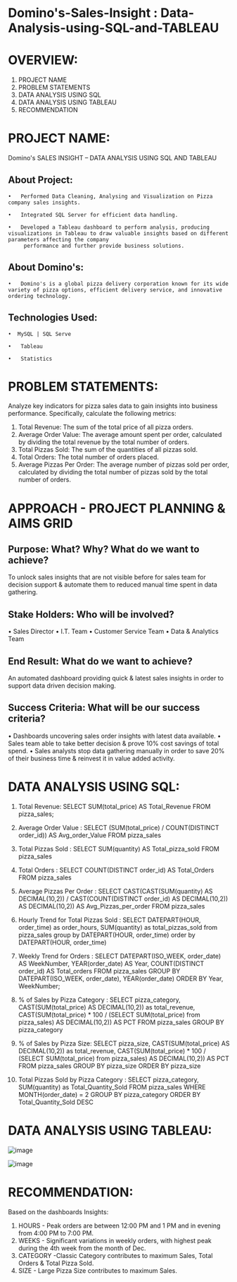 # Domino's-Sales-Insight : Data-Analysis-using-SQL-and-TABLEAU

# OVERVIEW:
1. PROJECT NAME
2. PROBLEM STATEMENTS
3. DATA ANALYSIS USING SQL
4. DATA ANALYSIS USING TABLEAU
5. RECOMMENDATION


# PROJECT NAME:
Domino's SALES INSIGHT – DATA ANALYSIS USING SQL AND TABLEAU

## About Project:

    •	Performed Data Cleaning, Analysing and Visualization on Pizza company sales insights.

    •	Integrated SQL Server for efficient data handling.
            
    •	Developed a Tableau dashboard to perform analysis, producing visualizations in Tableau to draw valuable insights based on different parameters affecting the company 
         performance and further provide business solutions.
            
## About Domino's:

    •	Domino's is a global pizza delivery corporation known for its wide variety of pizza options, efficient delivery service, and innovative ordering technology.

## Technologies Used:

    •  MySQL | SQL Serve

    •	Tableau

    •	Statistics

# PROBLEM STATEMENTS:

Analyze key indicators for pizza sales data to gain insights into business performance. Specifically, calculate the following metrics:

1. Total Revenue: The sum of the total price of all pizza orders.
2. Average Order Value: The average amount spent per order, calculated by dividing the total revenue by the total number of orders.
4. Total Pizzas Sold: The sum of the quantities of all pizzas sold.
5. Total Orders: The total number of orders placed.
6. Average Pizzas Per Order: The average number of pizzas sold per order, calculated by dividing the total number of pizzas sold by the total number of orders.

# APPROACH - PROJECT PLANNING & AIMS GRID

## Purpose: What? Why? What do we want to achieve?
To unlock sales insights that are not visible before for sales team for decision support & automate them to reduced manual time spent in data gathering.

## Stake Holders: Who will be involved?
 •	Sales Director
 •	I.T. Team
 •	Customer Service Team
 •	Data & Analytics Team

## End Result: What do we want to achieve?
An automated dashboard providing quick & latest sales insights in order to support data driven decision making.

## Success Criteria: What will be our success criteria?
  •	Dashboards uncovering sales order insights with latest data available.
  •	Sales team able to take better decision & prove 10% cost savings of total spend.
  •	Sales analysts stop data gathering manually in order to save 20% of their business time & reinvest it in value added activity.


# DATA ANALYSIS USING SQL:
1. Total Revenue:
SELECT SUM(total_price) AS Total_Revenue FROM pizza_sales;

2. Average Order Value :
SELECT (SUM(total_price) / COUNT(DISTINCT order_id)) AS Avg_order_Value FROM pizza_sales

3. Total Pizzas Sold :
SELECT SUM(quantity) AS Total_pizza_sold FROM pizza_sales

4. Total Orders :
SELECT COUNT(DISTINCT order_id) AS Total_Orders FROM pizza_sales

5. Average Pizzas Per Order :
SELECT CAST(CAST(SUM(quantity) AS DECIMAL(10,2)) / 
CAST(COUNT(DISTINCT order_id) AS DECIMAL(10,2)) AS DECIMAL(10,2))
AS Avg_Pizzas_per_order
FROM pizza_sales

6. Hourly Trend for Total Pizzas Sold :
SELECT DATEPART(HOUR, order_time) as order_hours, SUM(quantity) as total_pizzas_sold
from pizza_sales
group by DATEPART(HOUR, order_time)
order by DATEPART(HOUR, order_time)

8. Weekly Trend for Orders :
SELECT 
    DATEPART(ISO_WEEK, order_date) AS WeekNumber,
    YEAR(order_date) AS Year,
    COUNT(DISTINCT order_id) AS Total_orders
FROM 
    pizza_sales
GROUP BY 
    DATEPART(ISO_WEEK, order_date),
    YEAR(order_date)
ORDER BY 
    Year, WeekNumber;

9. % of Sales by Pizza Category :
SELECT pizza_category, CAST(SUM(total_price) AS DECIMAL(10,2)) as total_revenue,
CAST(SUM(total_price) * 100 / (SELECT SUM(total_price) from pizza_sales) AS DECIMAL(10,2)) AS PCT
FROM pizza_sales
GROUP BY pizza_category

10. % of Sales by Pizza Size:
SELECT pizza_size, CAST(SUM(total_price) AS DECIMAL(10,2)) as total_revenue,
CAST(SUM(total_price) * 100 / (SELECT SUM(total_price) from pizza_sales) AS DECIMAL(10,2)) AS PCT
FROM pizza_sales
GROUP BY pizza_size
ORDER BY pizza_size

11. Total Pizzas Sold by Pizza Category :
SELECT pizza_category, SUM(quantity) as Total_Quantity_Sold
FROM pizza_sales
WHERE MONTH(order_date) = 2
GROUP BY pizza_category
ORDER BY Total_Quantity_Sold DESC








# DATA ANALYSIS USING TABLEAU:


![image](https://github.com/priyaljain04/Dominos-Sales/assets/44484014/367f01b0-cf5d-493a-b28d-28457663ead2)


![image](https://github.com/priyaljain04/Dominos-Sales/assets/44484014/7929440a-7d31-451b-9b62-6c774602ff57)






# RECOMMENDATION:
Based on the dashboards Insights:
1. HOURS - Peak orders are between 12:00 PM and 1 PM and in evening from 4:00 PM to 7:00 PM. 
2. WEEKS - Significant variations in weekly orders, with highest peak during the 4th week from the month of Dec.
3. CATEGORY -Classic Category contributes to maximum Sales, Total Orders & Total Pizza Sold.
4. SIZE - Large Pizza Size contributes to maximum Sales.
